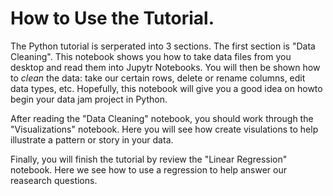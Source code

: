 # How to Use the Tutorial. 

The Python tutorial is serperated into 3 sections. The first section is "Data Cleaning". This notebook shows you how to take data files from you desktop and read them into Jupytr Notebooks. You will then be shown how to *clean* the data: take our certain rows, delete or rename columns, edit data types, etc. Hopefully, this notebook will give you a good idea on howto begin your data jam project in Python. 
  
After reading the "Data Cleaning" notebook, you should work through the "Visualizations" notebook. Here you will see how create visulations to help illustrate a pattern or story in your data. 
  
Finally, you will finish the tutorial by review the "Linear Regression" notebook. Here we see how to use a regression to help answer our reasearch questions. 


